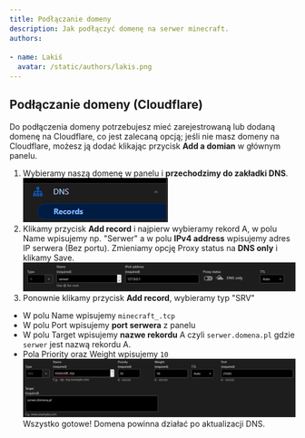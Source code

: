 ```yaml
---
title: Podłączanie domeny
description: Jak podłączyć domenę na serwer minecraft.
authors:
  
- name: Lakiś
  avatar: /static/authors/lakis.png
---
```

## Podłączanie domeny (Cloudflare)
Do podłączenia domeny potrzebujesz mieć zarejestrowaną lub dodaną domenę na Cloudflare, co jest zalecaną opcją; jeśli nie masz domeny na Cloudflare, możesz ją dodać klikając przycisk __Add a domian__ w głównym panelu.

1. Wybieramy naszą domenę w panelu i __przechodzimy do zakładki DNS__.
![Wybór DNS w panelu](\static\minecraft\domena-1.png)
2. Klikamy przycisk __Add record__ i najpierw wybieramy rekord A, w polu Name wpisujemy np. "Serwer" a w polu __IPv4 address__ wpisujemy adres IP serwera (Bez portu). Zmieniamy opcję Proxy status na __DNS only__ i klikamy Save.
![Rekord A](\static\minecraft\domena-2.png)
3. Ponownie klikamy przycisk __Add record__, wybieramy typ "SRV"
- W polu Name wpisujemy `minecraft_.tcp`
- W polu Port wpisujemy __port serwera__ z panelu
- W polu Target wpisujemy __nazwe rekordu__ A czyli `serwer.domena.pl` gdzie `serwer` jest nazwą rekordu A.
- Pola Priority oraz Weight wpisujemy `10`
![Rekord A](\static\minecraft\domena-3.png)
Wszystko gotowe! Domena powinna działać po aktualizacji DNS.